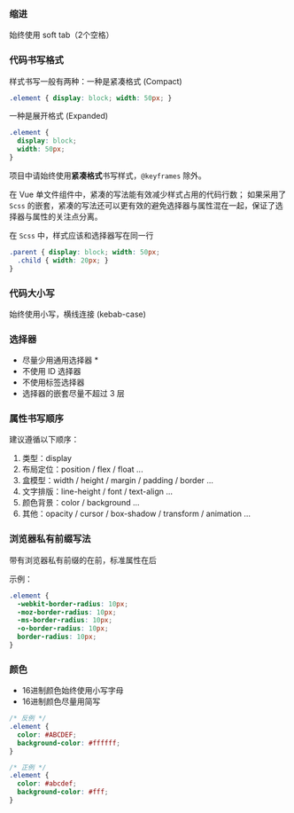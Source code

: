 ### 缩进

始终使用 soft tab（2个空格）


### 代码书写格式

样式书写一般有两种：一种是紧凑格式 (Compact)
```css
.element { display: block; width: 50px; }
```

一种是展开格式 (Expanded)
```css
.element {
  display: block;
  width: 50px;
}
```

项目中请始终使用**紧凑格式**书写样式，`@keyframes` 除外。

在 Vue 单文件组件中，紧凑的写法能有效减少样式占用的代码行数；
如果采用了 `Scss` 的嵌套，紧凑的写法还可以更有效的避免选择器与属性混在一起，保证了选择器与属性的关注点分离。

在 `Scss` 中，样式应该和选择器写在同一行
```scss
.parent { display: block; width: 50px;
  .child { width: 20px; }
}
```


### 代码大小写

始终使用小写，横线连接 (kebab-case)


### 选择器

- 尽量少用通用选择器 *
- 不使用 ID 选择器
- 不使用标签选择器
- 选择器的嵌套尽量不超过 3 层


### 属性书写顺序

建议遵循以下顺序：

1. 类型：display
2. 布局定位：position / flex / float ...
3. 盒模型：width / height / margin / padding / border ...
4. 文字排版：line-height / font / text-align ...
5. 颜色背景：color / background ...
6. 其他：opacity / cursor / box-shadow / transform / animation ...


### 浏览器私有前缀写法

带有浏览器私有前缀的在前，标准属性在后

示例：
```css
.element {
  -webkit-border-radius: 10px;
  -moz-border-radius: 10px;
  -ms-border-radius: 10px;
  -o-border-radius: 10px;
  border-radius: 10px;
}
```


### 颜色

- 16进制颜色始终使用小写字母
- 16进制颜色尽量用简写

```css
/* 反例 */
.element {
  color: #ABCDEF;
  background-color: #ffffff;
}

/* 正例 */
.element {
  color: #abcdef;
  background-color: #fff;
}
```